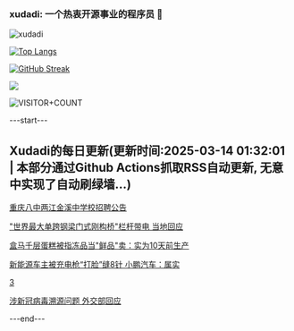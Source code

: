### xudadi: 一个热衷开源事业的程序员 👋

![xudadi](https://github-readme-stats-git-masterorgs-github-readme-stats-team.vercel.app/api?username=xudadi)

[![Top Langs](https://github-readme-stats.vercel.app/api/top-langs/?username=xudadi)](https://github.com/anuraghazra/github-readme-stats)

[![GitHub Streak](https://streak-stats.demolab.com?user=xudadi&locale=zh_Hans)](https://git.io/streak-stats)

![](https://raw.githubusercontent.com/xudadi/xudadi/main/assets/github-contribution-grid-snake.svg)

![VISITOR+COUNT](https://komarev.com/ghpvc/?username=xudadi&label=VISITOR+COUNT)


---start---

## Xudadi的每日更新(更新时间:2025-03-14 01:32:01 | 本部分通过Github Actions抓取RSS自动更新, 无意中实现了自动刷绿墙...)

[重庆八中两江金溪中学校招聘公告](https://www.gongkaoleida.com/article/2321120)

["世界最大单跨钢梁门式刚构桥"栏杆带电 当地回应](https://m.163.com/news/article/JQHR682A053469M5.html)

[盒马千层蛋糕被指冻品当"鲜品"卖：实为10天前生产](https://m.163.com/news/article/JQHU1N0505561G0D.html)

[新能源车主被充电枪“打脸”缝8针 小鹏汽车：属实](https://m.163.com/news/article/JQHSRD1D05561G0D.html)

[3](https://m.163.com/touch/news/sub/domestic)

[涉新冠病毒溯源问题 外交部回应](https://m.163.com/news/article/JQHRG1SR0001899O.html)

---end---
